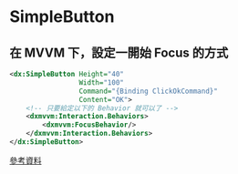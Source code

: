 # SimpleButton

## 在 MVVM 下，設定一開始 Focus 的方式

```xml
<dx:SimpleButton Height="40"
                 Width="100"
                 Command="{Binding ClickOkCommand}"
                 Content="OK">
    <!-- 只要給定以下的 Behavior 就可以了 -->
    <dxmvvm:Interaction.Behaviors>
        <dxmvvm:FocusBehavior/>
    </dxmvvm:Interaction.Behaviors>
</dx:SimpleButton>
```

[參考資料](https://docs.devexpress.com/WPF/17370/mvvm-framework/behaviors/predefined-set/focusbehavior)
